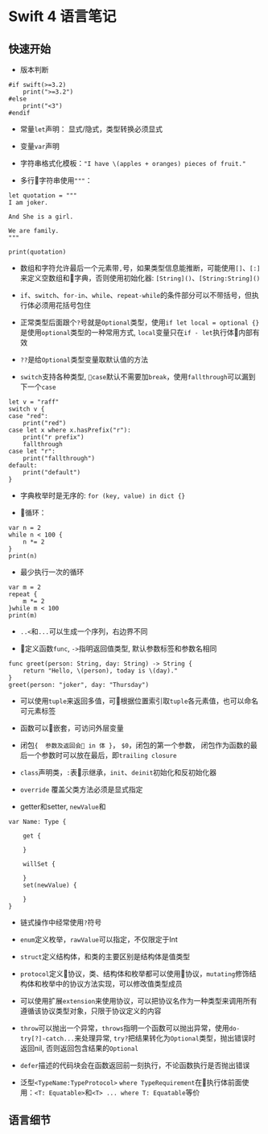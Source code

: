 # Swift 4 语言笔记

## 快速开始

- 版本判断

```
#if swift(>=3.2)
    print(">=3.2")
#else
    print("<3")
#endif
```

- 常量`let`声明： 显式/隐式，类型转换必须显式
- 变量`var`声明

- 字符串格式化模板：`"I have \(apples + oranges) pieces of fruit."`

- 多行字符串使用`"""`：

```
let quotation = """
I am joker.

And She is a girl.

We are family.
"""

print(quotation)
```

- 数组和字符允许最后一个元素带`,`号，如果类型信息能推断，可能使用`[]`、`[:]`来定义空数组和字典，否则使用初始化器: `[String]()`、`[String:String]()`

- `if`、`switch`、`for-in`、`while`、`repeat-while`的条件部分可以不带括号，但执行体必须用花括号包住

- 正常类型后面跟个`?`号就是`Optional`类型，使用`if let local = optional {}`是使用`optional`类型的一种常用方式, `local`变量只在`if - let`执行体内部有效

- `??`是给`Optional`类型变量取默认值的方法

- `switch`支持各种类型, `case`默认不需要加`break`，使用`fallthrough`可以漏到下一个`case`

```
let v = "raff"
switch v {
case "red":
    print("red")
case let x where x.hasPrefix("r"):
    print("r prefix")
    fallthrough
case let "r":
    print("fallthrough")
default:
    print("default")
}
```

- 字典枚举时是无序的: `for (key, value) in dict {}`

- 循环：
```
var n = 2
while n < 100 {
    n *= 2
}
print(n)
```

- 最少执行一次的循环
```
var m = 2
repeat {
    m *= 2
}while m < 100
print(m)
```

- `..<`和`...`可以生成一个序列，右边界不同

- 定义函数`func`, `->`指明返回值类型, 默认参数标签和参数名相同
```
func greet(person: String, day: String) -> String {
    return "Hello, \(person), today is \(day)."
}
greet(person: "joker", day: "Thursday")
```

- 可以使用`tuple`来返回多值，可根据位置索引取`tuple`各元素值，也可以命名可元素标签

- 函数可以嵌套，可访问外层变量

- 闭包`{  参数及返回会 in 体 }`， `$0`，闭包的第一个参数， 闭包作为函数的最后一个参数时可以放在最后，即`trailing closure`

- `class`声明类，`:`表示继承，`init`、`deinit`初始化和反初始化器

- `override` 覆盖父类方法必须是显式指定


- getter和setter, `newValue`和
```
var Name: Type {

    get {

    }

    willSet {

    }
    set(newValue) {

    }
}
```

- 链式操作中经常使用`?`符号

- `enum`定义枚举，`rawValue`可以指定，不仅限定于Int

- `struct`定义结构体，和类的主要区别是结构体是值类型

- `protocol`定义协议，类、结构体和枚举都可以使用协议，`mutating`修饰结构体和枚举中的协议方法实现，可以修改值类型成员

-  可以使用扩展`extension`来使用协议，可以把协议名作为一种类型来调用所有遵循该协议类型对象，只限于协议定义的内容

- `throw`可以抛出一个异常，`throws`指明一个函数可以抛出异常，使用`do-try[?]-catch...`来处理异常, `try?`把结果转化为`Optional`类型，抛出错误时返回nil, 否则返回包含结果的`Optional`

- `defer`描述的代码块会在函数返回前一刻执行，不论函数执行是否抛出错误

- 泛型`<TypeName:TypeProtocol>` `where TypeRequirement`在执行体前面使用：`<T: Equatable>`和`<T> ... where T: Equatable`等价



## 语言细节


